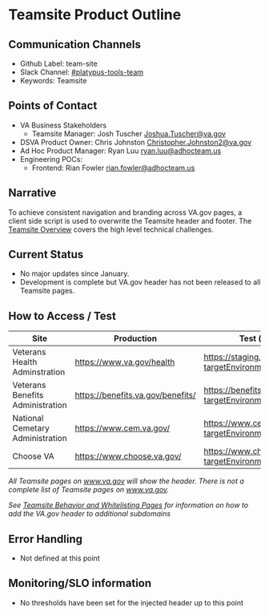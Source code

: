 # Teamsite Product Outline

## Communication Channels 
- Github Label: team-site
- Slack Channel: [#platypus-tools-team](https://dsva.slack.com/channels/platypus-tools-team)
- Keywords: Teamsite

## Points of Contact
- VA Business Stakeholders
  - Teamsite Manager: Josh Tuscher Joshua.Tuscher@va.gov 
- DSVA Product Owner: Chris Johnston Christopher.Johnston2@va.gov 
- Ad Hoc Product Manager: Ryan Luu ryan.luu@adhocteam.us
- Engineering POCs:
  - Frontend: Rian Fowler rian.fowler@adhocteam.us

## Narrative
To achieve consistent navigation and branding across VA.gov pages, a client side script is used to overwrite the Teamsite header and footer. The [Teamsite Overview](https://department-of-veterans-affairs.github.io/veteran-facing-services-tools/platform/architecture/teamsite/#teamsite-overview) covers the high level technical challenges.

## Current Status

- No major updates since January. 
- Development is complete but VA.gov header has not been released to all Teamsite pages.

## How to Access / Test

| Site | Production | Test (staging) |
| --- | --- | --- |
| Veterans Health Adminstration | https://www.va.gov/health | https://staging.va.gov/health/?targetEnvironment=vagovstaging |
| Veterans Benefits Administration | https://benefits.va.gov/benefits/ | https://benefits.va.gov/benefits/?targetEnvironment=vagovstaging |
| National Cemetary Administration | https://www.cem.va.gov/ | https://www.cem.va.gov/?targetEnvironment=vagovstaging | 
| Choose VA | https://www.choose.va.gov/ | https://www.choose.va.gov/?targetEnvironment=vagovstaging |

_All Teamsite pages on www.va.gov will show the header. There is not a complete list of Teamsite pages on www.va.gov._

_See [Teamsite Behavior and Whitelisting Pages](https://department-of-veterans-affairs.github.io/veteran-facing-services-tools/platform/architecture/teamsite/#teamsite-behavior-and-whitelisting-pages) for information on how to add the VA.gov header to additional subdomains_

## Error Handling
- Not defined at this point

## Monitoring/SLO information 
- No thresholds have been set for the injected header up to this point
